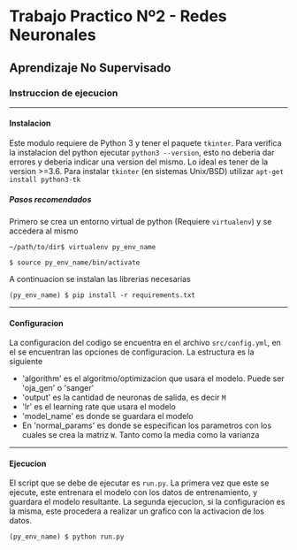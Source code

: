 # Trabajo Practico Nº2 - Redes Neuronales
## Aprendizaje No Supervisado

### Instruccion de ejecucion

---
#### Instalacion
Este modulo requiere de Python 3 y tener el paquete `tkinter`. Para verifica la instalacion del python ejecutar `python3 --version`, esto no deberia dar errores y deberia indicar una version del mismo. Lo ideal es tener de la version >=3.6. Para instalar `tkinter` (en sistemas Unix/BSD) utilizar `apt-get install python3-tk`

##### Pasos recomendados
Primero se crea un entorno virtual de python (Requiere `virtualenv`) y se accedera al mismo

`~/path/to/dir$ virtualenv py_env_name`

`$ source py_env_name/bin/activate`

A continuacion se instalan las librerias necesarias

`(py_env_name) $ pip install -r requirements.txt`

---
#### Configuracion
La configuracion del codigo se encuentra en el archivo `src/config.yml`, en el se encuentran las opciones de configuracion. La estructura es la siguiente

- 'algorithm' es el algoritmo/optimizacion que usara el modelo. Puede ser 'oja_gen' o 'sanger'
- 'output' es la cantidad de neuronas de salida, es decir `M`
- 'lr' es el learning rate que usara el modelo
- 'model_name' es donde se guardara el modelo
- En 'normal_params' es donde se especifican los parametros con los cuales se crea la matriz `W`. Tanto como la media como la varianza

---
#### Ejecucion

El script que se debe de ejecutar es `run.py`. La primera vez que este se ejecute, este entrenara el modelo con los datos de entrenamiento, y guardara el modelo resultante. La segunda ejecucion, si la configuracion es la misma, este procedera a realizar un grafico con la activacion de los datos.

`(py_env_name) $ python run.py`
